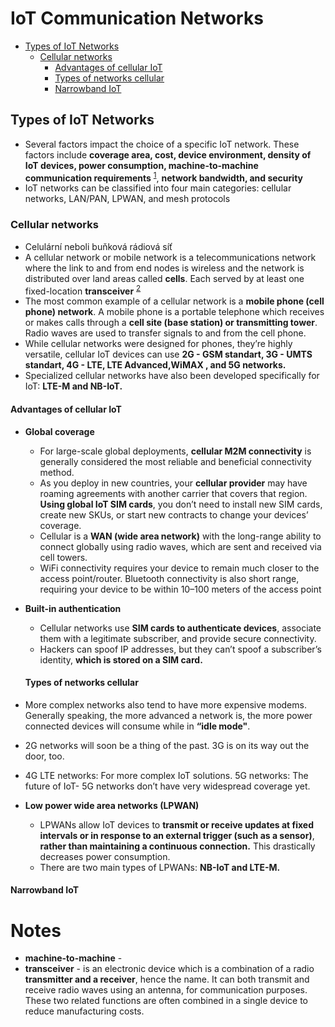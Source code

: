 # IoT Communication Networks

- [Types of IoT Networks](#types-of-iot-networks)
  - [Cellular networks](#cellular-networks)
    - [Advantages of cellular IoT](#advantages-of-cellular-iot)
    - [Types of networks cellular](#types-of-networks-cellular)
    - [Narrowband IoT](#narrowband-iot) 


## Types of IoT Networks
- Several factors impact the choice of a specific IoT network. These factors include **coverage area, cost, device environment, density of IoT devices, power consumption, machine-to-machine communication requirements** <sup>[1](#notes)</sup>, **network bandwidth, and security**
- IoT networks can be classified into four main categories: cellular networks, LAN/PAN, LPWAN, and mesh protocols

### Cellular networks
- Celulární neboli buňková rádiová síť 
- A cellular network or mobile network is a telecommunications network where the link to and from end nodes is wireless and the network is distributed over land areas called **cells**. Each served by at least one fixed-location **transceiver** <sup>[2](#notes)</sup>
- The most common example of a cellular network is a **mobile phone (cell phone) network**. A mobile phone is a portable telephone which receives or makes calls through a **cell site (base station) or transmitting tower**. Radio waves are used to transfer signals to and from the cell phone.
- While cellular networks were designed for phones, they’re highly versatile, cellular IoT devices can use **2G - GSM standart, 3G - UMTS standart, 4G - LTE, LTE Advanced,WiMAX , and 5G networks.**
- Specialized cellular networks have also been developed specifically for IoT: **LTE-M and NB-IoT.**

#### Advantages of cellular IoT
- **Global coverage**
  - For large-scale global deployments, **cellular M2M connectivity** is generally considered the most reliable and beneficial connectivity method.
  - As you deploy in new countries, your **cellular provider** may have roaming agreements with another carrier that covers that region. **Using global IoT SIM cards**, you don’t need to install new SIM cards, create new SKUs, or start new contracts to change your devices’ coverage.
  - Cellular is a **WAN (wide area network)** with the long-range ability to connect globally using radio waves, which are sent and received via cell towers.
  -  WiFi connectivity requires your device to remain much closer to the access point/router. Bluetooth connectivity is also short range, requiring your device to be within 10–100 meters of the access point
- **Built-in authentication**
  - Cellular networks use **SIM cards to authenticate devices**, associate them with a legitimate subscriber, and provide secure connectivity.
  - Hackers can spoof IP addresses, but they can’t spoof a subscriber’s identity, **which is stored on a SIM card.**
 
  #### Types of networks cellular
- More complex networks also tend to have more expensive modems. Generally speaking, the more advanced a network is, the more power connected devices will consume while in **“idle mode"**.
- 2G networks will soon be a thing of the past. 3G is on its way out the door, too.
- 4G LTE networks: For more complex IoT solutions. 5G networks: The future of IoT- 5G networks don’t have very widespread coverage yet.
- **Low power wide area networks (LPWAN)**
  - LPWANs allow IoT devices to **transmit or receive updates at fixed intervals or in response to an external trigger (such as a sensor)**, **rather than maintaining a continuous connection.** This drastically decreases power consumption.
  - There are two main types of LPWANs: **NB-IoT and LTE-M.**

#### Narrowband IoT


  

       

# Notes
- **machine-to-machine** -
- **transceiver** -  is an electronic device which is a combination of a radio **transmitter and a receiver**, hence the name. It can both transmit and receive radio waves using an antenna, for communication purposes. These two related functions are often combined in a single device to reduce manufacturing costs. 
